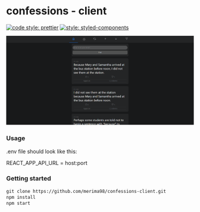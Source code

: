 # confessions - client

[![code style: prettier](https://img.shields.io/badge/code_style-prettier-ff69b4.svg?style=flat-square)](https://github.com/prettier/prettier)
[![style: styled-components](https://img.shields.io/badge/style-%F0%9F%92%85%20styled--components-orange.svg?colorB=daa357&colorA=db748e)](https://github.com/styled-components/styled-components)

![Screenshot](docs/images/screenshot.PNG)

### Usage

.env file should look like this:

REACT_APP_API_URL = host:port

### Getting started

    git clone https://github.com/merima98/confessions-client.git
    npm install
    npm start
